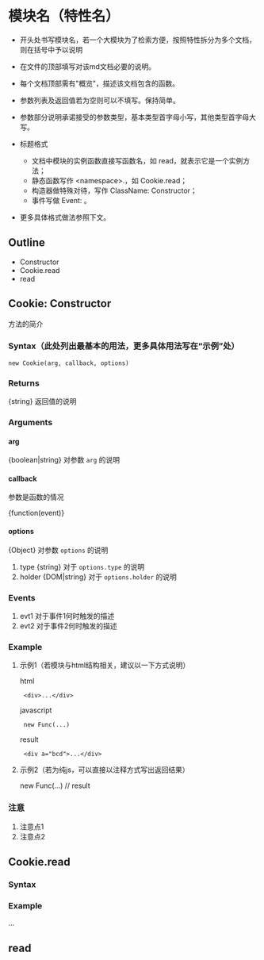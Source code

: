 模块名（特性名）
=======

- 开头处书写模块名，若一个大模块为了检索方便，按照特性拆分为多个文档，则在括号中予以说明
- 在文件的顶部填写对该md文档必要的说明。
- 每个文档顶部需有"概览"，描述该文档包含的函数。
- 参数列表及返回值若为空则可以不填写。保持简单。
- 参数部分说明承诺接受的参数类型，基本类型首字母小写，其他类型首字母大写。
- 标题格式
	- 文档中模块的实例函数直接写函数名，如 read，就表示它是一个实例方法；
	- 静态函数写作 \<namespace>.<function-name>，如 Cookie.read；
	- 构造器做特殊对待，写作 ClassName: Constructor；
	- 事件写做 Event: <event-name>。
	
- 更多具体格式做法参照下文。

Outline
------

- Constructor
- Cookie.read
- read

Cookie: Constructor
---------

方法的简介

### Syntax（此处列出最基本的用法，更多具体用法写在“示例”处）

	new Cookie(arg, callback, options)
	
### Returns
{string} 返回值的说明

### Arguments

#### arg
{boolean|string} 对参数 `arg` 的说明

#### callback
参数是函数的情况

{function(event)}

#### options
{Object} 对参数 `options` 的说明

1. type {string} 对于 `options.type` 的说明
2. holder {DOM|string} 对于 `options.holder` 的说明


### Events

1. evt1 对于事件1何时触发的描述
2. evt2 对于事件2何时触发的描述

### Example

1. 示例1（若模块与html结构相关，建议以一下方式说明）

	html
		
		<div>...</div>	
	
	javascript
		
		new Func(...)	
	
	result

		<div a="bcd">...</div>

2. 示例2（若为纯js，可以直接以注释方式写出返回结果）

	new Func(...) // result


### 注意

1. 注意点1
2. 注意点2



Cookie.read
----

### Syntax
### Example
...


read
----